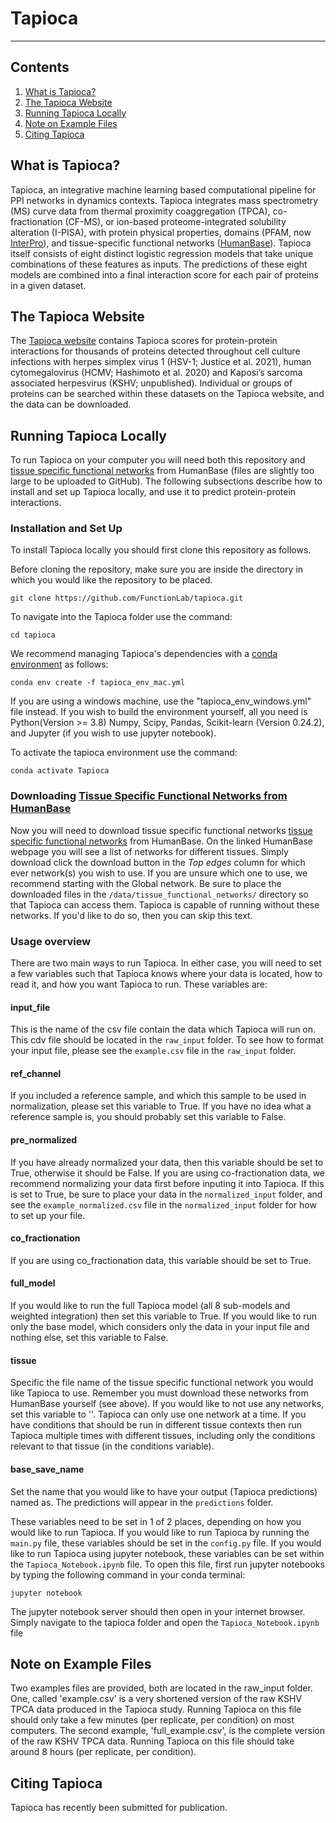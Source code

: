 # Tapioca

---

## Contents

1. [What is Tapioca?](#what_is_tapioca)
2. [The Tapioca Website](#tapioca_website)
3. [Running Tapioca Locally](#local_usage)
4. [Note on Example Files](#examples)
5. [Citing Tapioca](#citation)


## <a name="what_is_tapioca"></a> What is Tapioca?
Tapioca, an integrative machine learning based computational pipeline for PPI networks in dynamics contexts. Tapioca integrates mass spectrometry (MS) curve data from thermal proximity coaggregation (TPCA), co-fractionation (CF-MS), or ion-based proteome-integrated solubility alteration (I-PISA), with protein physical properties, domains (PFAM, now [InterPro](https://www.ebi.ac.uk/interpro/)), and tissue-specific functional networks ([HumanBase](https://hb.flatironinstitute.org/)). Tapioca itself consists of eight distinct logistic regression models that take unique combinations of these features as inputs. The predictions of these eight models are combined into a final interaction score for each pair of proteins in a given dataset. 


## <a name="tapioca_website"></a> The Tapioca Website
The [Tapioca website](https://tapioca.princeton.edu/) contains Tapioca scores for protein-protein interactions for thousands of proteins detected throughout cell culture infections with herpes simplex virus 1 (HSV-1; Justice et al. 2021), human cytomegalovirus (HCMV; Hashimoto et al. 2020) and Kaposi’s sarcoma associated herpesvirus (KSHV; unpublished). Individual or groups of proteins can be searched within these datasets on the Tapioca website, and the data can be downloaded.


## <a name="local_usage"></a> Running Tapioca Locally
To run Tapioca on your computer you will need both this repository and [tissue specific functional networks](https://hb.flatironinstitute.org/download) from HumanBase (files are slightly too large to be uploaded to GitHub).
The following subsections describe how to install and set up Tapioca locally, and use it to predict protein-protein interactions.


### Installation and Set Up

To install Tapioca locally you should first clone this repository as follows.


Before cloning the repository, make sure you are inside the directory in which you would like the repository to be placed.

```
git clone https://github.com/FunctionLab/tapioca.git
```

To navigate into the Tapioca folder use the command:

```
cd tapioca 
```

We recommend managing Tapioca's dependencies with a [conda environment](https://www.anaconda.com/products/distribution) as follows:

```
conda env create -f tapioca_env_mac.yml 
```

If you are using a windows machine, use the "tapioca_env_windows.yml" file instead. If you wish to build the environment yourself, all you need is Python(Version >= 3.8) Numpy, Scipy, Pandas, Scikit-learn (Version 0.24.2), and Jupyter (if you wish to use jupyter notebook). 

To activate the tapioca environment use the command:

```
conda activate Tapioca
```



### Downloading [Tissue Specific Functional Networks from HumanBase](https://hb.flatironinstitute.org/download)

Now you will need to download tissue specific functional networks [tissue specific functional networks](https://hb.flatironinstitute.org/download) from HumanBase. On the linked HumanBase webpage you will see a list of networks
for different tissues. Simply download click the download button in the *Top edges* column for which ever network(s) you wish to use. If you are unsure which one to use, we recommend starting with the Global network. Be sure to place the downloaded files in the `/data/tissue_functional_networks/` directory so that Tapioca can access them. Tapioca is capable of running without these networks. If you'd like to do so, then you can skip this text.



### Usage overview

There are two main ways to run Tapioca. In either case, you will need to set a few variables such that Tapioca knows where your data is located, how to read it, and how you want Tapioca to run. These variables are:

#### input_file
This is the name of the csv file contain the data which Tapioca will run on. This cdv file should be located in the `raw_input` folder. To see how to format your input file, please see the `example.csv` file in the `raw_input` folder.

#### ref_channel
If you included a reference sample, and which this sample to be used in normalization, please set this variable to True. If you have no idea what a reference sample is, you should probably set this variable to False.

#### pre_normalized
If you have already normalized your data, then this variable should be set to True, otherwise it should be False. If you are using co-fractionation data, we recommend normalizing your data first before inputing it into Tapioca. If this is set to True, be sure to place your data in the `normalized_input` folder, and see the `example_normalized.csv` file in the `normalized_input` folder for how to set up your file.

#### co_fractionation
If you are using co_fractionation data, this variable should be set to True.


#### full_model
If you would like to run the full Tapioca model (all 8 sub-models and weighted integration) then set this variable to True. If you would like to run only the base model, which considers only the data in your input file and nothing else, set this variable to False.

#### tissue
Specific the file name of the tissue specific functional network you would like Tapioca to use. Remember you must download these networks from HumanBase yourself (see above). If you would like to not use any networks, set this variable to ''. Tapioca can only use one network at a time. If you have conditions that should be run in different tissue contexts then run Tapioca multiple times with different tissues, including only the conditions relevant to that tissue (in the conditions variable).

#### base_save_name
Set the name that you would like to have your output (Tapioca predictions) named as. The predictions will appear in the `predictions` folder.


These variables need to be set in 1 of 2 places, depending on how you would like to run Tapioca. If you would like to run Tapioca by running the `main.py` file, these variables should be set in the `config.py` file. If you would like to run Tapioca using jupyter notebook, these variables can be set within the `Tapioca_Notebook.ipynb` file. To open this file, first run jupyter notebooks by typing the following command in your conda terminal:

```
jupyter notebook 
```

The jupyter notebook server should then open in your internet browser. Simply navigate to the tapioca folder and open the `Tapioca_Notebook.ipynb` file


## <a name="examples"></a> Note on Example Files
Two examples files are provided, both are located in the raw_input folder. One, called 'example.csv' is a very shortened version of the raw KSHV TPCA data produced in the Tapioca study. Running Tapioca on this file should only take a few minutes (per replicate, per condition) on most computers. The second example, 'full_example.csv', is the complete version of the raw KSHV TPCA data. Running Tapioca on this file should take around 8 hours (per replicate, per condition).


## <a name="citation"></a> Citing Tapioca
Tapioca has recently been submitted for publication.
